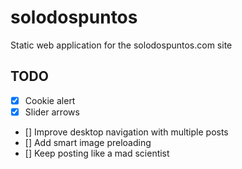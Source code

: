 # solodospuntos
Static web application for the solodospuntos.com site

## TODO

- [x] Cookie alert
- [x] Slider arrows

- [] Improve desktop navigation with multiple posts
- [] Add smart image preloading
- [] Keep posting like a mad scientist